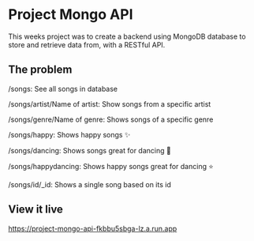# Project Mongo API

This weeks project was to create a backend using MongoDB database to store and retrieve data from, with a RESTful API.

## The problem

/songs: See all songs in database

/songs/artist/Name of artist: Show songs from a specific artist

/songs/genre/Name of genre: Shows songs of a specific genre

/songs/happy: Shows happy songs ✨

/songs/dancing: Shows songs great for dancing 💃

/songs/happydancing: Shows happy songs great for dancing ⭐

/songs/id/_id: Shows a single song based on its id

## View it live

https://project-mongo-api-fkbbu5sbga-lz.a.run.app
